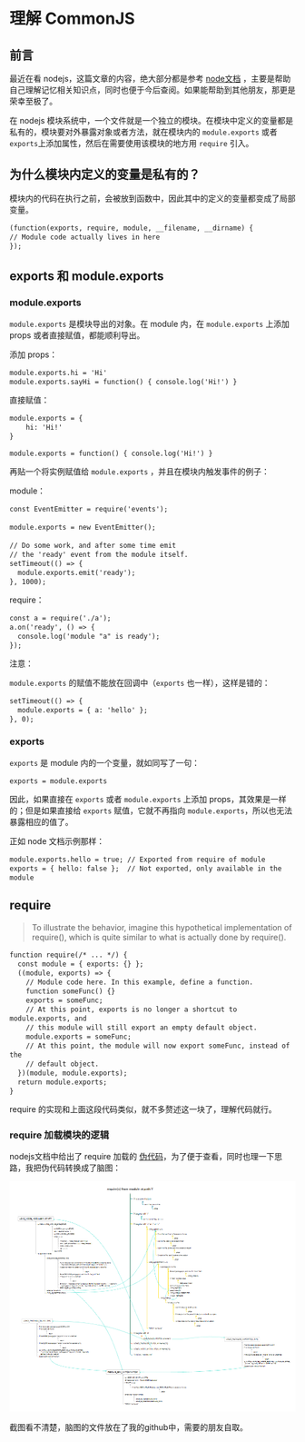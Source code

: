 # 理解 CommonJS

## 前言

最近在看 nodejs，这篇文章的内容，绝大部分都是参考 [node文档](https://nodejs.org/docs/latest/api/modules.html) ，主要是帮助自己理解记忆相关知识点，同时也便于今后查阅。如果能帮助到其他朋友，那更是荣幸至极了。

在 nodejs 模块系统中，一个文件就是一个独立的模块。在模块中定义的变量都是私有的，模块要对外暴露对象或者方法，就在模块内的 `module.exports` 或者 `exports`上添加属性，然后在需要使用该模块的地方用 `require` 引入。

## 为什么模块内定义的变量是私有的？

模块内的代码在执行之前，会被放到函数中，因此其中的定义的变量都变成了局部变量。

```
(function(exports, require, module, __filename, __dirname) {
// Module code actually lives in here
});
```

## exports 和 module.exports

### module.exports

`module.exports` 是模块导出的对象。在 module 内，在 `module.exports` 上添加 props 或者直接赋值，都能顺利导出。

添加 props：

```
module.exports.hi = 'Hi'
module.exports.sayHi = function() { console.log('Hi!') }
```

直接赋值：

```
module.exports = {
	hi: 'Hi!'
}
```

```
module.exports = function() { console.log('Hi!') }
```

再贴一个将实例赋值给 `module.exports` ，并且在模块内触发事件的例子：

module：

```
const EventEmitter = require('events');

module.exports = new EventEmitter();

// Do some work, and after some time emit
// the 'ready' event from the module itself.
setTimeout(() => {
  module.exports.emit('ready');
}, 1000);
```

require：

```
const a = require('./a');
a.on('ready', () => {
  console.log('module "a" is ready');
});
```

注意：

`module.exports` 的赋值不能放在回调中（`exports` 也一样），这样是错的：

```
setTimeout(() => {
  module.exports = { a: 'hello' };
}, 0);
```
### exports

`exports` 是 module 内的一个变量，就如同写了一句：

```
exports = module.exports
```

因此，如果直接在 `exports` 或者 `module.exports` 上添加 props，其效果是一样的；但是如果直接给 `exports` 赋值，它就不再指向 `module.exports`，所以也无法暴露相应的值了。

正如 node 文档示例那样：

```
module.exports.hello = true; // Exported from require of module
exports = { hello: false };  // Not exported, only available in the module
```

## require

> To illustrate the behavior, imagine this hypothetical implementation of require(), which is quite similar to what is actually done by require().

```
function require(/* ... */) {
  const module = { exports: {} };
  ((module, exports) => {
    // Module code here. In this example, define a function.
    function someFunc() {}
    exports = someFunc;
    // At this point, exports is no longer a shortcut to module.exports, and
    // this module will still export an empty default object.
    module.exports = someFunc;
    // At this point, the module will now export someFunc, instead of the
    // default object.
  })(module, module.exports);
  return module.exports;
}
```

require 的实现和上面这段代码类似，就不多赘述这一块了，理解代码就行。

### require 加载模块的逻辑

nodejs文档中给出了 require 加载的 [伪代码](https://nodejs.org/docs/latest/api/modules.html#modules_all_together)，为了便于查看，同时也理一下思路，我把伪代码转换成了脑图：

![image-20201226134737488](imgs/image-20201226134737488.png)

截图看不清楚，脑图的文件放在了我的github中，需要的朋友自取。